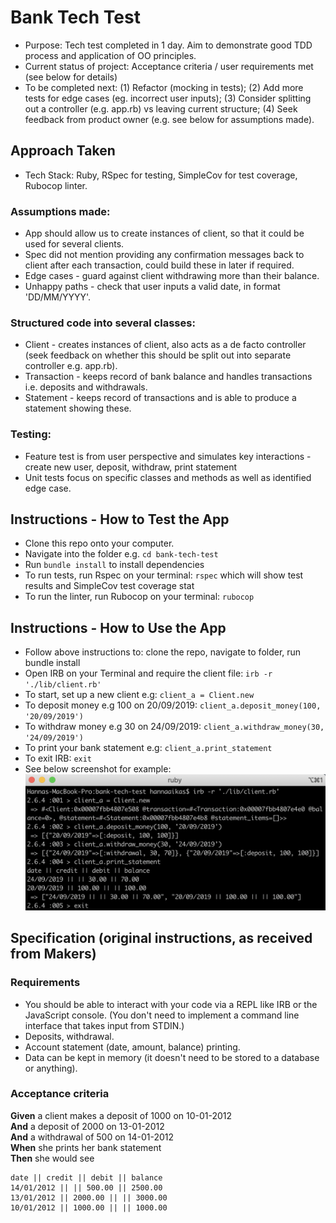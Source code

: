 # Bank Tech Test
* Purpose: Tech test completed in 1 day. Aim to demonstrate good TDD process and application of OO principles.
* Current status of project: Acceptance criteria / user requirements met (see below for details)
* To be completed next: (1) Refactor (mocking in tests); (2) Add more tests for edge cases (eg. incorrect user inputs); (3) Consider splitting out a controller (e.g. app.rb) vs leaving current structure; (4) Seek feedback from product owner (e.g. see below for assumptions made).

## Approach Taken
* Tech Stack: Ruby, RSpec for testing, SimpleCov for test coverage, Rubocop linter.
### Assumptions made:
* App should allow us to create instances of client, so that it could be used for several clients.
* Spec did not mention providing any confirmation messages back to client after each transaction, could build these in later if required.
* Edge cases - guard against client withdrawing more than their balance.
* Unhappy paths - check that user inputs a valid date, in format 'DD/MM/YYYY'.
### Structured code into several classes:
* Client - creates instances of client, also acts as a de facto controller (seek feedback on whether this should be split out into separate controller e.g. app.rb).
* Transaction - keeps record of bank balance and handles transactions i.e. deposits and withdrawals.
* Statement - keeps record of transactions and is able to produce a statement showing these.
### Testing:
* Feature test is from user perspective and simulates key interactions - create new user, deposit, withdraw, print statement
* Unit tests focus on specific classes and methods as well as identified edge case.

## Instructions - How to Test the App
* Clone this repo onto your computer.
* Navigate into the folder e.g. `cd bank-tech-test`
* Run `bundle install` to install dependencies
* To run tests, run Rspec on your terminal: `rspec` which will show test results and SimpleCov test coverage stat
* To run the linter, run Rubocop on your terminal: `rubocop`

## Instructions - How to Use the App
* Follow above instructions to: clone the repo, navigate to folder, run bundle install
* Open IRB on your Terminal and require the client file: `irb -r './lib/client.rb'`
* To start, set up a new client e.g: `client_a = Client.new`
* To deposit money e.g 100 on 20/09/2019: `client_a.deposit_money(100, '20/09/2019')`
* To withdraw money e.g 30 on 24/09/2019: `client_a.withdraw_money(30, '24/09/2019')`
* To print your bank statement e.g: `client_a.print_statement`
* To exit IRB: `exit`
* See below screenshot for example:
![Demo](./images/Screenshot_Demo.png)

## Specification (original instructions, as received from Makers)

### Requirements

* You should be able to interact with your code via a REPL like IRB or the JavaScript console.  (You don't need to implement a command line interface that takes input from STDIN.)
* Deposits, withdrawal.
* Account statement (date, amount, balance) printing.
* Data can be kept in memory (it doesn't need to be stored to a database or anything).

### Acceptance criteria

**Given** a client makes a deposit of 1000 on 10-01-2012  
**And** a deposit of 2000 on 13-01-2012  
**And** a withdrawal of 500 on 14-01-2012  
**When** she prints her bank statement  
**Then** she would see

```
date || credit || debit || balance
14/01/2012 || || 500.00 || 2500.00
13/01/2012 || 2000.00 || || 3000.00
10/01/2012 || 1000.00 || || 1000.00
```
